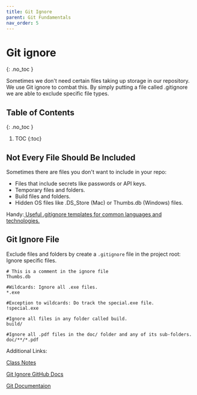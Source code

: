 ```yaml
---
title: Git Ignore
parent: Git Fundamentals 
nav_order: 5
---
```

<!-- prettier-ignore-start -->
# Git ignore
{: .no_toc }

Sometimes we don't need certain files taking up storage in our repository. We use Git ignore to combat this. By simply putting a file called .gitignore we are able to exclude specific file types. 

## Table of Contents
{: .no_toc }

1. TOC
{:toc}

<!-- prettier-ignore-end -->
## Not Every File Should Be Included
Sometimes there are files you don't want to include in your repo:
- Files that include secrets like passwords or API keys.
- Temporary files and folders.
- Build files and folders.
- Hidden OS files like .DS_Store (Mac) or Thumbs.db (Windows) files.

Handy:[ Useful .gitignore templates for common languages and technologies.](https://github.com/github/gitignore) 

## Git Ignore File
Exclude files and folders by create a ``.gitignore`` file in the project root:
Ignore specific files.
```
# This is a comment in the ignore file
Thumbs.db

#Wildcards: Ignore all .exe files.
*.exe

#Exception to wildcards: Do track the special.exe file.
!special.exe

#Ignore all files in any folder called build.
build/

#Ignore all .pdf files in the doc/ folder and any of its sub-folders.
doc/**/*.pdf
```


Additional Links: 

[Class Notes](https://learn.rrc.ca/d2l/le/content/645955/viewContent/10531988/View)

[Git Ignore GitHub Docs](https://docs.github.com/en/get-started/git-basics/ignoring-files)

[Git Documentaion](https://git-scm.com/docs/gitignore)
